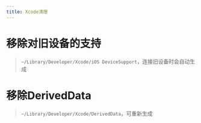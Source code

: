 ```yaml
---
title: Xcode清理
---
```


# 移除对旧设备的支持
> `~/Library/Developer/Xcode/iOS DeviceSupport`，连接旧设备时会自动生成

# 移除DerivedData
> `~/Library/Developer/Xcode/DerivedData`，可重新生成
                      